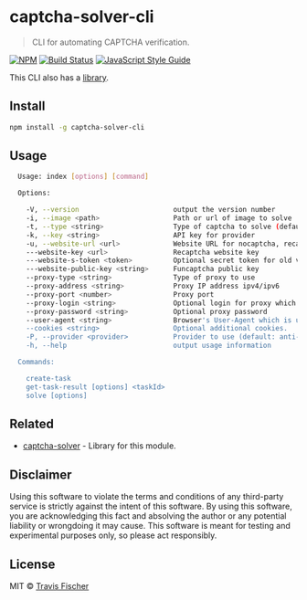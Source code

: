 # captcha-solver-cli

> CLI for automating CAPTCHA verification.

[![NPM](https://img.shields.io/npm/v/captcha-solver-cli.svg)](https://www.npmjs.com/package/captcha-solver-cli) [![Build Status](https://travis-ci.com/transitive-bullshit/captcha-solver.svg?branch=master)](https://travis-ci.com/transitive-bullshit/captcha-solver) [![JavaScript Style Guide](https://img.shields.io/badge/code_style-standard-brightgreen.svg)](https://standardjs.com)

This CLI also has a [library](https://github.com/transitive-bullshit/captcha-solver/tree/master/packages/captcha-solver).

## Install

```bash
npm install -g captcha-solver-cli
```

## Usage

```bash
  Usage: index [options] [command]

  Options:

    -V, --version                       output the version number
    -i, --image <path>                  Path or url of image to solve
    -t, --type <string>                 Type of captcha to solve (default: image-to-text)
    -k, --key <string>                  API key for provider
    -u, --website-url <url>             Website URL for nocaptcha, recaptcha, and funcaptcha
    ---website-key <url>                Recaptcha website key
    ---website-s-token <token>          Optional secret token for old version of Recaptcha
    ---website-public-key <string>      Funcaptcha public key
    --proxy-type <string>               Type of proxy to use
    --proxy-address <string>            Proxy IP address ipv4/ipv6
    --proxy-port <number>               Proxy port
    --proxy-login <string>              Optional login for proxy which requires authorizaiton (basic)
    --proxy-password <string>           Optional proxy password
    --user-agent <string>               Browser's User-Agent which is used in emulation.
    --cookies <string>                  Optional additional cookies.
    -P, --provider <provider>           Provider to use (default: anti-captcha)
    -h, --help                          output usage information

  Commands:

    create-task
    get-task-result [options] <taskId>
    solve [options]
```

## Related

-   [captcha-solver](https://github.com/transitive-bullshit/captcha-solver/tree/master/packages/captcha-solver) - Library for this module.

## Disclaimer

Using this software to violate the terms and conditions of any third-party service is strictly against the intent of this software. By using this software, you are acknowledging this fact and absolving the author or any potential liability or wrongdoing it may cause. This software is meant for testing and experimental purposes only, so please act responsibly.

## License

MIT © [Travis Fischer](https://github.com/transitive-bullshit)

